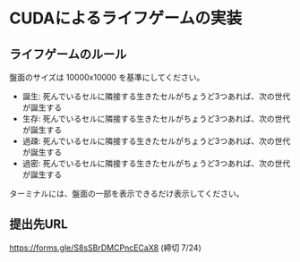 # CUDAによるライフゲームの実装

## ライフゲームのルール

盤面のサイズは 10000x10000 を基準にしてください。

- 誕生: 死んでいるセルに隣接する生きたセルがちょうど3つあれば、次の世代が誕生する
- 生存: 死んでいるセルに隣接する生きたセルがちょうど3つあれば、次の世代が誕生する
- 過疎: 死んでいるセルに隣接する生きたセルがちょうど3つあれば、次の世代が誕生する
- 過密: 死んでいるセルに隣接する生きたセルがちょうど3つあれば、次の世代が誕生する

ターミナルには、盤面の一部を表示できるだけ表示してください。

## 提出先URL

https://forms.gle/S8sSBrDMCPncECaX8 (締切 7/24)


